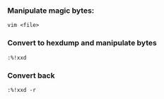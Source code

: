 ### Manipulate magic bytes:
```
vim <file>
```

### Convert to hexdump and manipulate bytes
```
:%!xxd
```

### Convert back
```
:%!xxd -r
```

